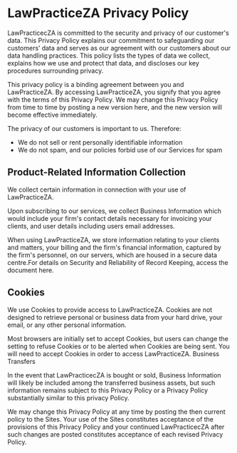 
# LawPracticeZA Privacy Policy

LawPracticecZA is committed to the security and privacy of our customer's data. This Privacy Policy explains our commitment to safeguarding our customers’ data and serves as our agreement with our customers about our data handling practices. This policy lists the types of data we collect, explains how we use and protect that data, and discloses our key procedures surrounding privacy.

This privacy policy is a binding agreement between you and LawPracticeZA. By accessing LawPracticeZA, you signify that you agree with the terms of this Privacy Policy. We may change this Privacy Policy from time to time by posting a new version here, and the new version will become effective immediately.

The privacy of our customers is important to us. Therefore:

* We do not sell or rent personally identifiable information
* We do not spam, and our policies forbid use of our Services for spam

## Product-Related Information Collection

We collect certain information in connection with your use of LawPracticeZA.

Upon subscribing to our services, we collect Business Information which would include your firm's contact details necessary for invoicing your clients, and user details including users email addresses.

When using LawPracticeZA, we store information relating to your clients and matters, your billing and the firm's financial information, captured by the firm's personnel, on our servers, which are housed in a secure data centre.For details on Security and Reliability of Record Keeping, access the document here.

## Cookies

We use Cookies to provide access to LawPracticeZA. Cookies are not designed to retrieve personal or business data from your hard drive, your email, or any other personal information.

Most browsers are initially set to accept Cookies, but users can change the setting to refuse Cookies or to be alerted when Cookies are being sent. You will need to accept Cookies in order to access LawPracticeZA.
Business Transfers

In the event that LawPracticecZA is bought or sold, Business Information will likely be included among the transferred business assets, but such information remains subject to this Privacy Policy or a Privacy Policy substantially similar to this privacy Policy.

We may change this Privacy Policy at any time by posting the then current policy to the Sites. Your use of the Sites constitutes acceptance of the provisions of this Privacy Policy and your continued LawPracticecZA after such changes are posted constitutes acceptance of each revised Privacy Policy.
